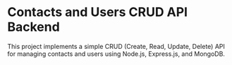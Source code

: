# Contacts and Users CRUD API Backend

This project implements a simple CRUD (Create, Read, Update, Delete) API for managing contacts and users using Node.js, Express.js, and MongoDB.
 
 
 
